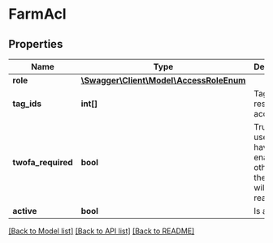 # FarmAcl

## Properties
Name | Type | Description | Notes
------------ | ------------- | ------------- | -------------
**role** | [**\Swagger\Client\Model\AccessRoleEnum**](AccessRoleEnum.md) |  | [optional] 
**tag_ids** | **int[]** | Tags list for restricted access | [optional] 
**twofa_required** | **bool** | Trusted user must have 2FA enabled otherwise the access will be read-only | [optional] 
**active** | **bool** | Is active | [optional] 

[[Back to Model list]](../README.md#documentation-for-models) [[Back to API list]](../README.md#documentation-for-api-endpoints) [[Back to README]](../README.md)


